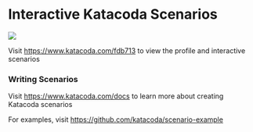 # Interactive Katacoda Scenarios

[![](http://shields.katacoda.com/katacoda/fdb713/count.svg)](https://www.katacoda.com/fdb713 "Get your profile on Katacoda.com")

Visit https://www.katacoda.com/fdb713 to view the profile and interactive scenarios

### Writing Scenarios
Visit https://www.katacoda.com/docs to learn more about creating Katacoda scenarios

For examples, visit https://github.com/katacoda/scenario-example
